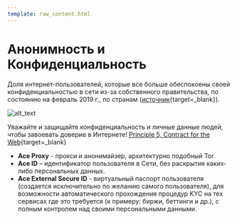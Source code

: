 ```yaml
---
template: raw_content.html
---
```


# Анонимность и Конфиденциальность

Доля интернет-пользователей, которые все больше обеспокоены своей конфиденциальностью в сети из-за собственного правительства, по состоянию на февраль 2019 г., по странам ([источник](https://www.statista.com/statistics/373900/global-opinion-online-monitoring-government/){target=_blank}).

![alt_text](../../../assets/images/image7.png "image_tooltip")

Уважайте и защищайте конфиденциальность и личные данные людей, чтобы завоевать доверие в Интернете! [Principle 5, Contract for the Web](https://contractfortheweb.org/principles/principle-5/){target=_blank}

- **Ace Proxy** - прокси и анонимайзер, архитектурно подобный Tor
- **Ace ID** – идентификатор пользователя в Сети, без раскрытия каких-либо персональных данных.
- **Ace External Secure ID** - виртуальный паспорт пользователя (создается исключительно по желанию самого пользователя), для возможности автоматического прохождения процедур KYC на тех сервисах где это требуется (к примеру: биржи, беттинги и др.), с полным контролем над своими персональными данными.
